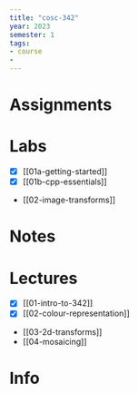 ```yaml
---
title: "cosc-342"
year: 2023
semester: 1
tags: 
- course
- 
---
```

# Assignments

# Labs

- [x] [[01a-getting-started]]
- [x] [[01b-cpp-essentials]]
- [[02-image-transforms]]

# Notes

# Lectures
- [x] [[01-intro-to-342]]
- [x] [[02-colour-representation]]
- [[03-2d-transforms]]
- [[04-mosaicing]]

# Info

